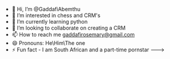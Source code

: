 - 👋 Hi, I’m @GaddafiAbemthu
- 👀 I’m interested in chess and CRM's
- 🌱 I’m currently learning python
- 💞️ I’m looking to collaborate on creating a CRM
- 📫 How to reach me gaddafirosemary@gmail.com
- 😄 Pronouns: He\Him\The one
- ⚡ Fun fact - I am South African and a part-time pornstar
--->
